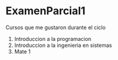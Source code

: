 # ExamenParcial1
Cursos que me gustaron durante el ciclo
1. Introduccion a la programacion
2. Introduccion a la ingenieria en sistemas
3. Mate 1 
